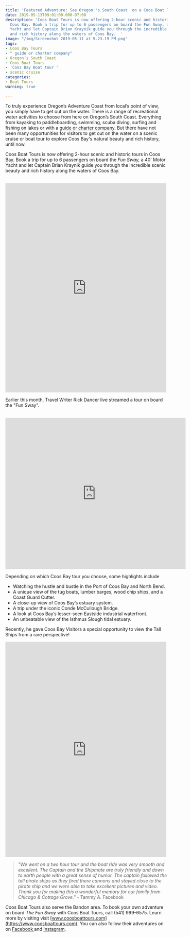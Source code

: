 ```yaml
---
title: 'Featured Adventure: See Oregon''s South Coast  on a Coos Boat Tour'
date: 2019-05-13T09:01:00.000-07:00
description: 'Coos Boat Tours is now offering 2-hour scenic and historic tours in
  Coos Bay. Book a trip for up to 6 passengers on board the Fun Sway, a 40’ Motor
  Yacht and let Captain Brian Kraynik guide you through the incredible scenic beauty
  and rich history along the waters of Coos Bay.  '
image: "/img/Screenshot 2019-05-11 at 5.23.19 PM.png"
tags:
- Coos Bay Tours
- " guide or charter company"
- Oregon’s South Coast
- Coos Boat Tours
- 'Coos Bay Boat tour '
- scenic cruise
categories:
- Boat Tours
warning: true

---
```

To truly experience Oregon’s Adventure Coast from local’s point of view, you simply have to get out on the water. There is a range of recreational water activities to choose from here on Oregon’s South Coast. Everything from kayaking to paddleboarding, swimming, scuba diving, surfing and fishing on lakes or with a [guide or charter company](https://oregonsadventurecoast.com/tour-guides-and-charters/). But there have not been many opportunities for visitors to get out on the water on a scenic cruise or boat tour to explore Coos Bay's natural beauty and rich history, until now.

Coos Boat Tours is now offering 2-hour scenic and historic tours in Coos Bay. Book a trip for up to 6 passengers on board the _Fun Sway,_ a 40’ Motor Yacht and let Captain Brian Kraynik guide you through the incredible scenic beauty and rich history along the waters of Coos Bay.

<br>

<iframe src="https://www.facebook.com/plugins/post.php?href=https%3A%2F%2Fwww.facebook.com%2Fcaptainkfunsway%2Fposts%2F2228072790616801&width=500" width="500" height="650" style="border:none;overflow:hidden" scrolling="no" frameborder="0" allowTransparency="true" allow="encrypted-media"></iframe>

<br>

Earlier this month, Travel Writer Rick Dancer live streamed a tour on board the "Fun Sway".

<br>

<iframe src="https://www.facebook.com/plugins/video.php?href=https%3A%2F%2Fwww.facebook.com%2F110944429810670%2Fvideos%2F1983054142001668%2F&show_text=1&width=560" width="560" height="470" style="border:none;overflow:hidden" scrolling="no" frameborder="0" allowTransparency="true" allow="encrypted-media" allowFullScreen="true"></iframe>

<br>

Depending on which Coos Bay tour you choose, some highlights include

* Watching the hustle and bustle in the Port of Coos Bay and North Bend.
* A unique view of the tug boats, lumber barges, wood chip ships, and a Coast Guard Cutter.
* A close-up view of Coos Bay’s estuary system. 
* A trip under the iconic Conde McCullough Bridge.
* A look at Coos Bay’s lesser-seen Eastside industrial waterfront.
* An unbeatable view of the Isthmus Slough tidal estuary.

Recently, he gave Coos Bay Visitors a special opportunity to view the Tall Ships from a rare perspective!

<iframe src="https://www.facebook.com/plugins/post.php?href=https%3A%2F%2Fwww.facebook.com%2Fcaptainkfunsway%2Fposts%2F2246909472066466&width=500" width="500" height="669" style="border:none;overflow:hidden" scrolling="no" frameborder="0" allowTransparency="true" allow="encrypted-media"></iframe>

> _"We went on a two hour tour and the boat ride was very smooth and excellent. The Captain and the Shipmate are truly friendly and down to earth people with a great sense of humor. The captain followed the tall pirate ships as they fired there cannons and stayed close to the pirate ship and we were able to take excellent pictures and video. Thank you for making this a wonderful memory for our family from Chicago & Cottage Grove."_ - Tammy A. Facebook

Coos Boat Tours also serve the Bandon area. To book your own adventure on board _The Fun Sway_ with Coos Boat Tours, call (541) 999-6575. Learn more by visiting  visit [www.coosboattours.com](https://www.coosboattours.com). You can also follow their adventures on on [Facebook ](https://www.facebook.com/captainkfunsway/) and [Instagram](https://www.instagram.com/fun_sway/).